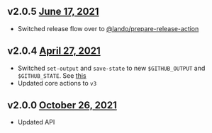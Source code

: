## v2.0.5 [June 17, 2021](https://github.com/lando/transfer-issue-action/releases/tag/v2.0.5)

* Switched release flow over to [@lando/prepare-release-action](https://github.com/lando/prepare-release-action)

## v2.0.4 [April 27, 2021](https://github.com/lando/transfer-issue-action/releases/tag/v2.0.4)

* Switched `set-output` and `save-state` to new `$GITHUB_OUTPUT` and `$GITHUB_STATE`. See [this](https://github.blog/changelog/2022-10-11-github-actions-deprecating-save-state-and-set-output-commands/)
* Updated core actions to `v3`

## v2.0.0 [October 26, 2021](https://github.com/lando/transfer-issue-action/releases/tag/v2.0.0)

* Updated API
